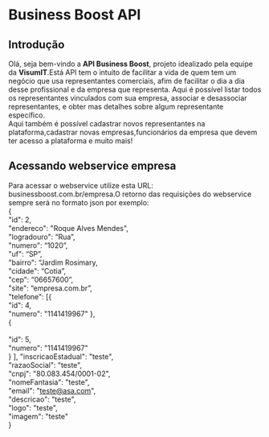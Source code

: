 # **Business Boost API**

## **Introdução**<br>
Olá, seja bem-vindo a **API Business Boost**, projeto idealizado pela equipe da **VisumIT**.Está API tem o intuito de facilitar a vida de quem tem um negócio que usa representantes comerciais, afim de facilitar o dia a dia desse profissional e da empresa que representa. Aqui é possível listar todos os representantes vinculados com sua empresa, associar e desassociar representantes, e obter mas detalhes sobre algum representante específico.<br>
Aqui também é possível cadastrar novos representantes na plataforma,cadastrar novas empresas,funcionários da empresa que devem ter acesso a plataforma e muito mais!<br>

## **Acessando webservice empresa**
Para acessar o webservice utilize esta URL:  businessboost.com.br/empresa.O retorno das requisições do webservice sempre será no formato json por exemplo:<br>
 {<br>
    "id": 2,<br>
    "endereco": "Roque Alves Mendes",<br>
    "logradouro": “Rua”,<br>
    "numero": “1020”,<br>
    "uf": “SP”,<br>
    "bairro": “Jardim Rosimary,<br>
    "cidade": “Cotia”,<br>
    "cep": “06657600”,<br>
    "site": “empresa.com.br”,<br>
    "telefone": [{        
        "id": 4,<br>
        "numero": "1141419967"
},<br>
{    <br>   
        "id": 5,<br>
        "numero": "1141419967"<br>
}
],
    "inscricaoEstadual": "teste",<br>
    "razaoSocial": "teste",<br>
    "cnpj": "80.083.454/0001-02",<br>
    "nomeFantasia": "teste",<br>
    "email": "teste@asa.com",<br>
    "descricao": "teste",<br>
    "logo": "teste",<br>
    "imagem": "teste"<br>
  }<br>
      

                                                                 
                                                                       
                                                                       
                                                                       
                                                                       
                                                                       
                                                                       
                                                                       
                                                                       
                                                                       
                                                                       
                                                                       
                                 